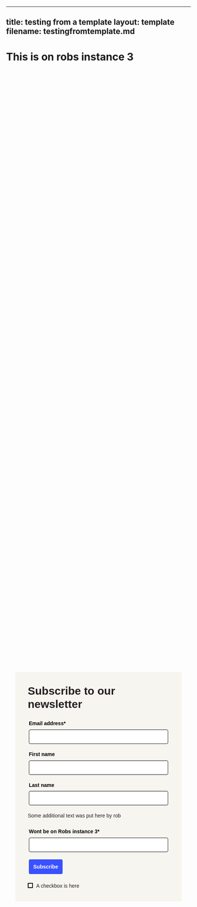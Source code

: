 
---
title: testing from a template
layout: template
filename: testingfromtemplate.md
--- 

<!-- Robs cookie deleter capture code -->
<script>
	
var runDeleteCookie = true;	
	
if(runDeleteCookie){	
	
let COOKIESTODELETE = ["ap3c", "ap3converted", "ap3dm", "ap3sess"];
	
let delete_cookie = function(name) {
    document.cookie = name +'=; Path=/; Expires=Thu, 01 Jan 1970 00:00:01 GMT;';
	console.log("Deleted ", name, "cookie");
};

COOKIESTODELETE.forEach((name) => delete_cookie(name));
	
	runDeleteCookie = false;
	}
	
</script>

# This is on robs instance 3 
<!-- Ortto robsinstance3 capture code -->
<script>
    window.ap3c = window.ap3c || {};
    var ap3c = window.ap3c;
    ap3c.cmd = ap3c.cmd || [];
    ap3c.cmd.push(function() {
        ap3c.init('Yd9tBQIvQw7bD-V7cm9ic2luc3RhbmNlMw', 'https://capture-api-master.stgautopilotapp.com/');
        ap3c.track({v: 0});
    });
    ap3c.activity = function(act) { ap3c.act = (ap3c.act || []); ap3c.act.push(act); };
    var s, t; s = document.createElement('script'); s.type = 'text/javascript'; s.src = "https://static.ap3stg.com/capture/master/capture.js";
    t = document.getElementsByTagName('script')[0]; t.parentNode.insertBefore(s, t);
</script>


<style>.ap3w-embeddable-form-633f699ff5a734eba166c883{box-sizing:content-box;width:100%;font-size:16px;max-width:450px;max-height:100%;overflow:auto;background-color:#F7F5F0;border:2px solid transparent;box-shadow:0 0 10px 3px rgba(0,0,0,0)}.ap3w-embeddable-form-633f699ff5a734eba166c883:before{content:' ';display:block;position:absolute;pointer-events:none;left:0;top:0;width:100%;height:100%;opacity:80%;background-image:url();background-position:center center;background-size:cover;background-repeat:no-repeat}.ap3w-embeddable-form-content{margin:auto;padding:32px}.ap3w-embeddable-form-633f699ff5a734eba166c883 .ap3w-text{margin-bottom:16px}.ap3w-embeddable-form-633f699ff5a734eba166c883 .ap3w-text *{padding-bottom:5px}.ap3-form-br{flex-basis:100%;height:0}.ap3w-text-633f699ff5a734eba166c883{position:relative;margin:0;margin-bottom:16px}.ap3w-text-633f699ff5a734eba166c883.ap3w-text--last{margin-bottom:0!important}.ap3w-text-633f699ff5a734eba166c883 *{margin:0;padding-bottom:8px}.ap3w-text-633f699ff5a734eba166c883 h1,.ap3w-text-633f699ff5a734eba166c883 h2,.ap3w-text-633f699ff5a734eba166c883 p{text-transform:unset;text-decoration:unset;text-indent:unset}.ap3w-text-633f699ff5a734eba166c883 h1{font-family:Arial,sans-serif;font-size:30px;line-height:1.2;color:#231F20;font-weight:700;font-style:normal}.ap3w-text-633f699ff5a734eba166c883 h2{font-family:Arial,sans-serif;font-size:20px;line-height:1.2;color:#231F20;font-weight:700;font-style:normal}.ap3w-text-633f699ff5a734eba166c883 p{font-family:Arial,sans-serif;font-size:14px;line-height:1.2;color:#231F20;font-weight:400;font-style:normal}.ap3w-text-633f699ff5a734eba166c883 p[data-size="large"]{font-family:Arial,sans-serif;font-size:17px;line-height:1.2;color:#231F20;font-weight:400;font-style:normal}.ap3w-text-633f699ff5a734eba166c883 p[data-size="small"]{font-family:Arial,sans-serif;font-size:12px;line-height:1.2;color:#231F20;font-weight:400;font-style:normal}.ap3w-form-input-633f699ff5a734eba166c883{margin-bottom:20px}.ap3w-form-input-633f699ff5a734eba166c883 input{margin-top:8px;box-sizing:border-box;width:100%;background-color:#FFFFFF;border:1px solid #000000;color:#000000;outline:none;font-family:Arial,sans-serif;font-weight:400;font-style:normal;font-size:14px;line-height:1.2;padding:10px 16px;resize:none;border-radius:4px}.ap3w-form-input-633f699ff5a734eba166c883 input[type="datetime-local"],.ap3w-form-input-633f699ff5a734eba166c883 input[type="date"]{padding:8px 16px}.ap3w-form-input-633f699ff5a734eba166c883 .ap3w-form-input-label{font-weight:bold;color:#000000;font-family:Arial,sans-serif;font-size:14px;line-height:1.2}.ap3w-form-input-633f699ff5a734eba166c883{margin-bottom:20px}.ap3w-form-input-633f699ff5a734eba166c883 input{margin-top:8px;box-sizing:border-box;width:100%;background-color:#FFFFFF;border:1px solid #000000;color:#000000;outline:none;font-family:Arial,sans-serif;font-weight:400;font-style:normal;font-size:14px;line-height:1.2;padding:10px 16px;resize:none;border-radius:4px}.ap3w-form-input-633f699ff5a734eba166c883 input[type="datetime-local"],.ap3w-form-input-633f699ff5a734eba166c883 input[type="date"]{padding:8px 16px}.ap3w-form-input-633f699ff5a734eba166c883 .ap3w-form-input-label{font-weight:bold;color:#000000;font-family:Arial,sans-serif;font-size:14px;line-height:1.2}.ap3w-form-input-633f699ff5a734eba166c883{margin-bottom:20px}.ap3w-form-input-633f699ff5a734eba166c883 input{margin-top:8px;box-sizing:border-box;width:100%;background-color:#FFFFFF;border:1px solid #000000;color:#000000;outline:none;font-family:Arial,sans-serif;font-weight:400;font-style:normal;font-size:14px;line-height:1.2;padding:10px 16px;resize:none;border-radius:4px}.ap3w-form-input-633f699ff5a734eba166c883 input[type="datetime-local"],.ap3w-form-input-633f699ff5a734eba166c883 input[type="date"]{padding:8px 16px}.ap3w-form-input-633f699ff5a734eba166c883 .ap3w-form-input-label{font-weight:bold;color:#000000;font-family:Arial,sans-serif;font-size:14px;line-height:1.2}.ap3w-text-633f699ff5a734eba166c883{position:relative;margin:0;margin-bottom:16px}.ap3w-text-633f699ff5a734eba166c883.ap3w-text--last{margin-bottom:0!important}.ap3w-text-633f699ff5a734eba166c883 *{margin:0;padding-bottom:8px}.ap3w-text-633f699ff5a734eba166c883 h1,.ap3w-text-633f699ff5a734eba166c883 h2,.ap3w-text-633f699ff5a734eba166c883 p{text-transform:unset;text-decoration:unset;text-indent:unset}.ap3w-text-633f699ff5a734eba166c883 h1{font-family:Arial,sans-serif;font-size:30px;line-height:1.2;color:#231F20;font-weight:700;font-style:normal}.ap3w-text-633f699ff5a734eba166c883 h2{font-family:Arial,sans-serif;font-size:20px;line-height:1.2;color:#231F20;font-weight:700;font-style:normal}.ap3w-text-633f699ff5a734eba166c883 p{font-family:Arial,sans-serif;font-size:14px;line-height:1.2;color:#231F20;font-weight:400;font-style:normal}.ap3w-text-633f699ff5a734eba166c883 p[data-size="large"]{font-family:Arial,sans-serif;font-size:17px;line-height:1.2;color:#231F20;font-weight:400;font-style:normal}.ap3w-text-633f699ff5a734eba166c883 p[data-size="small"]{font-family:Arial,sans-serif;font-size:12px;line-height:1.2;color:#231F20;font-weight:400;font-style:normal}.ap3w-form-input-633f699ff5a734eba166c883{margin-bottom:20px}.ap3w-form-input-633f699ff5a734eba166c883 input{margin-top:8px;box-sizing:border-box;width:100%;background-color:#FFFFFF;border:1px solid #000000;color:#000000;outline:none;font-family:Arial,sans-serif;font-weight:400;font-style:normal;font-size:14px;line-height:1.2;padding:10px 16px;resize:none;border-radius:4px}.ap3w-form-input-633f699ff5a734eba166c883 input[type="datetime-local"],.ap3w-form-input-633f699ff5a734eba166c883 input[type="date"]{padding:8px 16px}.ap3w-form-input-633f699ff5a734eba166c883 .ap3w-form-input-label{font-weight:bold;color:#000000;font-family:Arial,sans-serif;font-size:14px;line-height:1.2}.ap3w-form-button-633f699ff5a734eba166c883 button{cursor:pointer;padding:10px;font-weight:bold;outline:none;margin-left:3px;border:2px solid transparent;color:#FFFFFF;background-color:#3951FF;font-family:Arial,sans-serif;font-size:14px;line-height:1.2;border-radius:4px;flex:1}.ap3w-checkbox{overflow:hidden;margin-top:24px;display:flex;align-items:center}.ap3w-checkbox__inner{position:relative;display:flex;max-width:100%;align-items:flex-start}.ap3w-checkbox input[type="checkbox"]{margin:0;padding:0;opacity:0.0;cursor:pointer;width:13px;height:13px;flex-shrink:0}.ap3w-checkbox input[type="checkbox"]+span{position:absolute;box-sizing:border-box;left:0;width:14px;height:14px;border-radius:1px;border:2px solid #000000;pointer-events:none}.ap3w-checkbox input[type="checkbox"]+span svg{position:absolute;top:0;left:0;opacity:0;fill:#000000}.ap3w-checkbox input[type="checkbox"]:checked+span svg{opacity:1}.ap3w-checkbox__text{padding-left:10px;font-size:14px;line-height:16px}.ap3w-checkbox__text,.ap3w-checkbox__text p{font-family:Arial,sans-serif;font-weight:400;font-style:normal;color:#231F20;margin:0}.ap3w-embeddable-form-633f699ff5a734eba166c883{box-sizing:content-box;width:100%;font-size:16px;max-width:450px;max-height:100%;overflow:auto;background-color:#F7F5F0;border:2px solid transparent;box-shadow:0 0 10px 3px rgba(0,0,0,0)}.ap3w-embeddable-form-633f699ff5a734eba166c883:before{content:' ';display:block;position:absolute;pointer-events:none;left:0;top:0;width:100%;height:100%;opacity:80%;background-image:url();background-position:center center;background-size:cover;background-repeat:no-repeat}.ap3w-embeddable-form-content{margin:auto;padding:32px}.ap3w-embeddable-form-633f699ff5a734eba166c883 .ap3w-text{margin-bottom:16px}.ap3w-embeddable-form-633f699ff5a734eba166c883 .ap3w-text *{padding-bottom:5px}.ap3-form-br{flex-basis:100%;height:0}.ap3w-text-633f699ff5a734eba166c883{position:relative;margin:0;margin-bottom:16px}.ap3w-text-633f699ff5a734eba166c883.ap3w-text--last{margin-bottom:0!important}.ap3w-text-633f699ff5a734eba166c883 *{margin:0;padding-bottom:8px}.ap3w-text-633f699ff5a734eba166c883 h1,.ap3w-text-633f699ff5a734eba166c883 h2,.ap3w-text-633f699ff5a734eba166c883 p{text-transform:unset;text-decoration:unset;text-indent:unset}.ap3w-text-633f699ff5a734eba166c883 h1{font-family:Arial,sans-serif;font-size:30px;line-height:1.2;color:#231F20;font-weight:700;font-style:normal}.ap3w-text-633f699ff5a734eba166c883 h2{font-family:Arial,sans-serif;font-size:20px;line-height:1.2;color:#231F20;font-weight:700;font-style:normal}.ap3w-text-633f699ff5a734eba166c883 p{font-family:Arial,sans-serif;font-size:14px;line-height:1.2;color:#231F20;font-weight:400;font-style:normal}.ap3w-text-633f699ff5a734eba166c883 p[data-size="large"]{font-family:Arial,sans-serif;font-size:17px;line-height:1.2;color:#231F20;font-weight:400;font-style:normal}.ap3w-text-633f699ff5a734eba166c883 p[data-size="small"]{font-family:Arial,sans-serif;font-size:12px;line-height:1.2;color:#231F20;font-weight:400;font-style:normal}</style><div id="633f699ff5a734eba166c883" style="width: 100%; height: 100%;"><div id="633f699ff5a734eba166c883-form" class="633f699ff5a734eba166c883-template" style="position: relative; display: flex; height: 100%; align-items: center; justify-content: center;"><div id="selected-_c63lkssmk" class=" ap3w-embeddable-form-633f699ff5a734eba166c883 ap3w-embeddable-form-633f699ff5a734eba166c883-full ap3w-embeddable-form-633f699ff5a734eba166c883-solid " data-select="true"><form id="ap3w-embeddable-form-633f699ff5a734eba166c883" class="ap3w-embeddable-form-content" style="display:flex;flex-wrap:wrap;justify-content:space-between"><div class="ap3-form-br"></div><div id="selected-_fv5w9j2ku" class="ap3w-text ap3w-text-633f699ff5a734eba166c883 ap3w-text--first "><div data-select="true"><h1>Subscribe to our newsletter</h1></div></div><div class="ap3-form-br"></div><div id="selected-_t440fprq8" class="ap3w-form-input ap3w-form-input-633f699ff5a734eba166c883" data-select="true" data-field-id="str::email" data-merge-strategy="override" style="margin-right:3px;margin-left:3px;width:100%"><label for="ap3w-form-input-email-633f699ff5a734eba166c883" class="ap3w-form-input-label">Email address*</label><input type="email" id="ap3w-form-input-email-633f699ff5a734eba166c883" step="1" name="email" required=""/></div><div class="ap3-form-br"></div><div id="selected-_pon1zatl4" class="ap3w-form-input ap3w-form-input-633f699ff5a734eba166c883" data-select="true" data-field-id="str::first" data-merge-strategy="override" style="margin-right:3px;margin-left:3px;width:100%"><label for="ap3w-form-input-text-633f699ff5a734eba166c883" class="ap3w-form-input-label">First name</label><input type="text" id="ap3w-form-input-text-633f699ff5a734eba166c883" step="1" name="first_name"/></div><div class="ap3-form-br"></div><div id="selected-_08pumxx76" class="ap3w-form-input ap3w-form-input-633f699ff5a734eba166c883" data-select="true" data-field-id="str::last" data-merge-strategy="override" style="margin-right:3px;margin-left:3px;width:100%"><label for="ap3w-form-input-text-633f699ff5a734eba166c883" class="ap3w-form-input-label">Last name</label><input type="text" id="ap3w-form-input-text-633f699ff5a734eba166c883" step="1" name="last_name"/></div><div class="ap3-form-br"></div><div id="selected-_h7d1n9ky8" class="ap3w-text ap3w-text-633f699ff5a734eba166c883 "><div data-select="true"><p>Some additional text was put here by rob</p></div></div><div class="ap3-form-br"></div><div id="selected-_ap4qel84i" class="ap3w-form-input ap3w-form-input-633f699ff5a734eba166c883" data-select="true" data-merge-strategy="throw_away" style="margin-right:3px;margin-left:3px;width:100%"><label for="ap3w-form-input-number-633f699ff5a734eba166c883" class="ap3w-form-input-label">Wont be on Robs instance 3*</label><input type="number" id="ap3w-form-input-number-633f699ff5a734eba166c883" step="1" name="Wont be on Robs instance 3" required=""/></div><div class="ap3-form-br"></div><div id="selected-_6gsw0jfrt" class=" ap3w-form-button ap3w-form-button-633f699ff5a734eba166c883 "><button id="ap3w-form-button-633f699ff5a734eba166c883" type="submit" data-select="true" data-button-on-click="thank-you">Subscribe</button></div><div class="ap3-form-br"></div><div class="ap3w-checkbox"><div class="ap3w-checkbox__inner"><input type="checkbox" id="ap3w-input-checkbox-633f699ff5a734eba166c883" name="check" required=""/><span><svg viewBox="0 0 16 16" xmlns="http://www.w3.org/2000/svg"><path d="M6.226 14.095c-.252 0-.497-.096-.683-.27L1.432 9.984a1 1 0 111.365-1.461l3.289 3.073 6.99-9.514a.999.999 0 111.61 1.185l-7.654 10.42a1.003 1.003 0 01-.806.408"></path></svg></span><span class="ap3w-checkbox__text"><p>A checkbox is here</p></span></div></div></form></div></div><div id="633f699ff5a734eba166c883-thank-you" class="633f699ff5a734eba166c883-template" style="position: relative; display: none; height: 100%; align-items: center; justify-content: center;"><div id="selected-_uv4wdejnx" class=" ap3w-embeddable-form-633f699ff5a734eba166c883 ap3w-embeddable-form-633f699ff5a734eba166c883-full ap3w-embeddable-form-633f699ff5a734eba166c883-solid " data-select="true"><form id="ap3w-embeddable-form-633f699ff5a734eba166c883" class="ap3w-embeddable-form-content" style="display:flex;flex-wrap:wrap;justify-content:space-between"><div class="ap3-form-br"></div><div id="selected-_r5rko6jyc" class="ap3w-text ap3w-text-633f699ff5a734eba166c883 ap3w-text--first ap3w-text--last"><div data-select="true"><h2>Thank you!</h2></div></div></form></div></div></div>